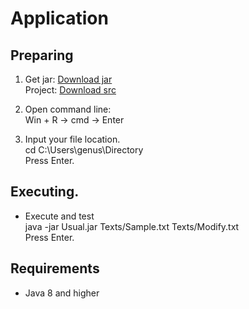# Application
## Preparing
1. Get jar: [Download jar](https://minhaskamal.github.io/DownGit/#/home?url=https://github.com/Alexxx180/Genus/tree/main/Level%201/Result)  
Project: [Download src](https://minhaskamal.github.io/DownGit/#/home?url=https://github.com/Alexxx180/Genus/tree/main/Level%201/Usual)

2. Open command line:  
Win + R -> cmd -> Enter

3. Input your file location.  
cd C:\Users\genus\Directory  
Press Enter.

## Executing.  
  
* Execute and test  
java -jar Usual.jar Texts/Sample.txt Texts/Modify.txt  
Press Enter.  

## Requirements
* Java 8 and higher